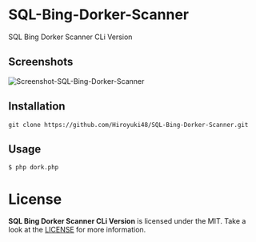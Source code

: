 # SQL-Bing-Dorker-Scanner
SQL Bing Dorker Scanner CLi Version

## Screenshots
![Screenshot-SQL-Bing-Dorker-Scanner](https://image.prntscr.com/image/_Z29OizqQperLWn_VNrapg.jpg)

## Installation
```
git clone https://github.com/Hiroyuki48/SQL-Bing-Dorker-Scanner.git
```
## Usage
```
$ php dork.php
```
# License
**SQL Bing Dorker Scanner CLi Version** is licensed under the MIT. Take a look at the [LICENSE](https://github.com/Hiroyuki48/SQL-Bing-Dorker-Scanner/blob/master/LICENSE) for more information.
